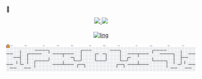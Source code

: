 👋
<div align="center">
  <a href="https://beacons.ai/leandrosaltorato">
  <img height="180em" src="https://github-readme-stats.vercel.app/api?username=leandrosaltorato&show_icons=true&theme=dark">
  <img height="180em" src="https://github-readme-stats.vercel.app/api/top-langs/?username=anuraghazra&layout=compact">
</div>

    
<div style="display: inline_block" align="center"><br>
  <img align="center" alt="ling" src="https://skillicons.dev/icons?i=js,html,css,c,)](https://skillicons.dev">
  <!-- <img align="center" alt="HTML" height="30" width="40" src="https://raw.githubusercontent.com/devicons/devicon/master/icons/html5/html5-original.svg">
  <img align="center" alt="CSS" height="30" width="40" src="https://raw.githubusercontent.com/devicons/devicon/master/icons/css3/css3-original.svg"> -->
</div>
<br>

<picture>
  <source media="(prefers-color-scheme: dark)" srcset="https://raw.githubusercontent.com/leandrosaltorato/leandrosaltorato/output/pacman-contribution-graph-dark.svg">
  <source media="(prefers-color-scheme: light)" srcset="https://raw.githubusercontent.com/leandrosaltorato/leandrosaltorato/output/pacman-contribution-graph.svg">
  <img alt="pacman contribution graph" src="https://raw.githubusercontent.com/leandrosaltorato/leandrosaltorato/output/pacman-contribution-graph.svg">
</picture>

###

